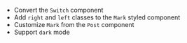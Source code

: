 - Convert the `Switch` component
- Add `right` and `left` classes to the `Mark` styled component
- Customize `Mark` from the `Post` component
- Support `dark` mode